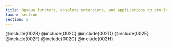 ```yaml
---
title: Opaque functors, absolute extensions, and applications to pro-localisation
taxon: section
section: 5
---
```


@include{002B}
@include{002C}
@include{002D}
@include{002E}
@include{002F}
@include{002G}
@include{002H}